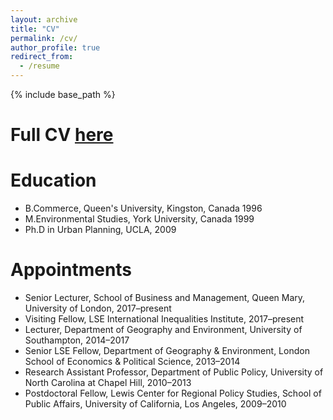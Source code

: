 ```yaml
---
layout: archive
title: "CV"
permalink: /cv/
author_profile: true
redirect_from:
  - /resume
---
```


{% include base_path %}

Full CV <a href="">here</a>
======

Education
======
* B.Commerce, Queen's University, Kingston, Canada 1996
* M.Environmental Studies, York University, Canada 1999
* Ph.D in Urban Planning, UCLA, 2009


Appointments
======
* Senior Lecturer, School of Business and Management, Queen Mary, University of London, 2017–present
* Visiting Fellow, LSE International Inequalities Institute, 2017–present
* Lecturer, Department of Geography and Environment, University of Southampton, 2014–2017
* Senior LSE Fellow, Department of Geography & Environment, London School of Economics & Political Science, 2013–2014
* Research Assistant Professor, Department of Public Policy, University of North Carolina at Chapel Hill, 2010–2013
* Postdoctoral Fellow, Lewis Center for Regional Policy Studies, School of Public Affairs, University of California, Los Angeles, 2009–2010
